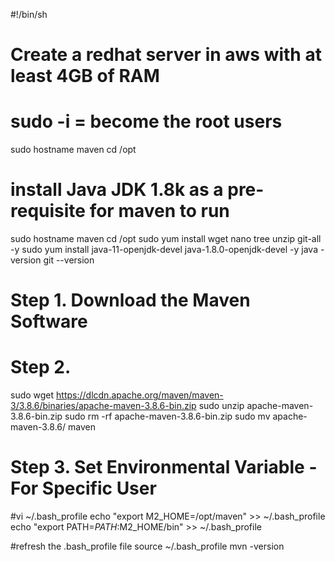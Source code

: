 #!/bin/sh
# Create a redhat server in aws with at least 4GB of RAM
# sudo -i = become the root users
sudo hostname maven
cd /opt
# install Java JDK 1.8k as a pre-requisite for maven to run

sudo hostname maven
cd /opt
sudo yum install wget nano tree unzip git-all -y
sudo yum install java-11-openjdk-devel java-1.8.0-openjdk-devel -y
java -version
git --version

# Step 1. Download the Maven Software

# Step 2.
sudo wget https://dlcdn.apache.org/maven/maven-3/3.8.6/binaries/apache-maven-3.8.6-bin.zip
sudo unzip apache-maven-3.8.6-bin.zip
sudo rm -rf apache-maven-3.8.6-bin.zip
sudo mv apache-maven-3.8.6/ maven

# Step 3. Set Environmental Variable - For Specific User
#vi ~/.bash_profile
echo "export M2_HOME=/opt/maven"  >>  ~/.bash_profile
echo "export PATH=$PATH:$M2_HOME/bin"   >> ~/.bash_profile

#refresh the .bash_profile file
source ~/.bash_profile
mvn -version
